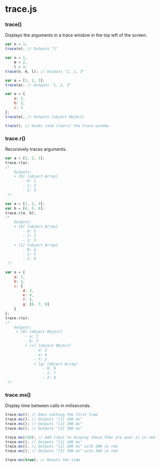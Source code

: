 # trace.js

### trace()
Displays the arguments in a trace window in the top left of the screen.

```javascript
var n = 1;
trace(n); // Outputs "1"

var n = 1,
    m = 2,
    l = 3;
trace(n, m, l); // Outputs "1, 2, 3"

var a = [1, 2, 3];
trace(a); // Outputs "1, 2, 3"

var o = {
    a: 1,
    b: 2,
    c: 3
};
trace(o); // Outputs [object Object]

trace(); // Hides (and clears) the trace window
```


### trace.r()
Recursively traces arguments.

```javascript
var a = [1, 2, 3];
trace.r(a);
/* 
    Outputs:
    + [0] [object Array]
        - 0: 1
        - 1: 2
        - 2: 3
 */

var a = [1, 2, 3];
var b = [4, 5, 6];
trace.r(a, b);
/* 
    Outputs:
    + [0] [object Array]
        - 0: 1
        - 1: 2
        - 2: 3
    + [1] [object Array]
        - 0: 4
        - 1: 5
        - 2: 6
 */

var o = {
    a: 1,
    b: 2,
    c: {
        d: 3,
        e: 4,
        f: 5,
        g: [6, 7, 8]
    }
};
trace.r(o);
/* 
    Outputs:
     + [0] [object Object]
         - a: 1
         - b: 2
         + [c] [object Object]
             - d: 3
             - e: 4
             - f: 5
             + [g] [object Array]
                 - 0: 6
                 - 1: 7
                 - 2: 8
 */
```


### trace.ms()
Display time between calls in miliseconds.

```javascript
trace.ms(); // Does nothing the first time
trace.ms(); // Outputs "[1] 100 ms"
trace.ms(); // Outputs "[2] 200 ms"
trace.ms(); // Outputs "[3] 300 ms"

trace.ms(150); // Add limit to display those that are over it in red
trace.ms(); // Outputs "[1] 100 ms"
trace.ms(); // Outputs "[2] 200 ms" with 200 in red
trace.ms(); // Outputs "[3] 300 ms" with 300 in red

trace.ms(true); // Resets the time
```